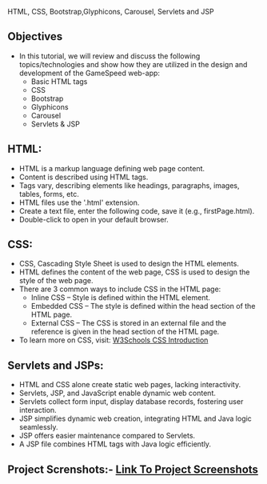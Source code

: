 HTML, CSS, Bootstrap,Glyphicons, Carousel, Servlets and JSP




## Objectives
- In this tutorial, we will review and discuss the following topics/technologies and show how they are utilized in the design and development of the GameSpeed web-app:
  - Basic HTML tags
  - CSS
  - Bootstrap
  - Glyphicons
  - Carousel
  - Servlets & JSP



## HTML:

- HTML is a markup language defining web page content.
- Content is described using HTML tags.
- Tags vary, describing elements like headings, paragraphs, images, tables, forms, etc.
- HTML files use the '.html' extension.
- Create a text file, enter the following code, save it (e.g., firstPage.html).
- Double-click to open in your default browser.


## CSS:

- CSS, Cascading Style Sheet is used to design the HTML elements.
- HTML defines the content of the web page, CSS is used to design the style of the web page.
- There are 3 common ways to include CSS in the HTML page:
  - Inline CSS – Style is defined within the HTML element.
  - Embedded CSS – The style is defined within the head section of the HTML page.
  - External CSS – The CSS is stored in an external file and the reference is given in the head section of the HTML page.
- To learn more on CSS, visit: [W3Schools CSS Introduction](http://www.w3schools.com/css/css_intro.asp)


## Servlets and JSPs:
- HTML and CSS alone create static web pages, lacking interactivity.
- Servlets, JSP, and JavaScript enable dynamic web content.
- Servlets collect form input, display database records, fostering user interaction.
- JSP simplifies dynamic web creation, integrating HTML and Java logic seamlessly.
- JSP offers easier maintenance compared to Servlets.
- A JSP file combines HTML tags with Java logic efficiently.

## Project Screnshots:- [Link To Project Screenshots](Screenshots_For_Project.pdf)

